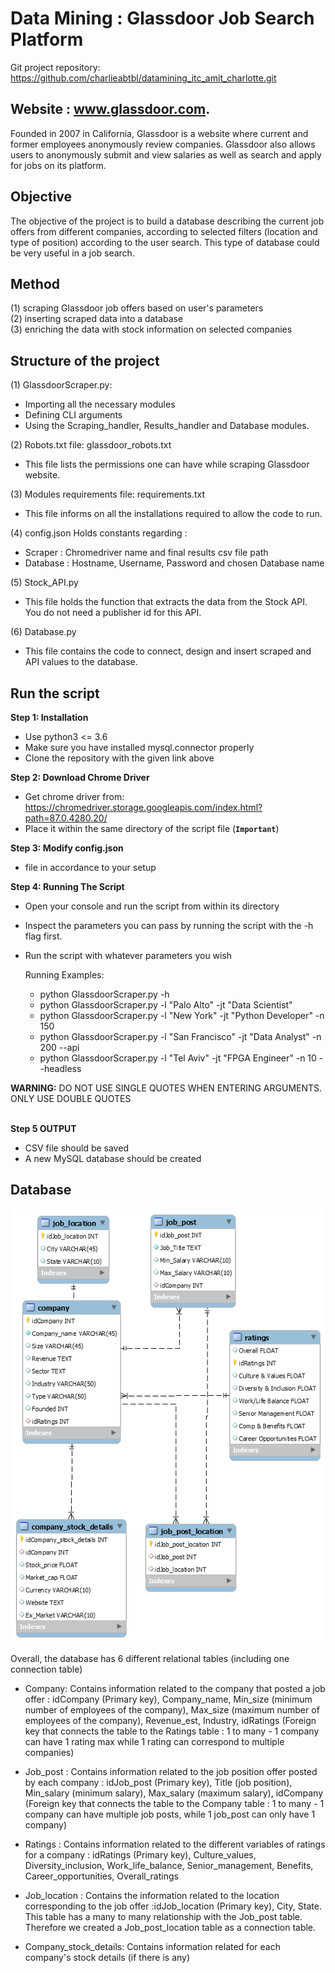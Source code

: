 # Data Mining : Glassdoor Job Search Platform
Git project repository:
https://github.com/charlieabtbl/datamining_itc_amit_charlotte.git


## Website : www.glassdoor.com. 
Founded in 2007 in California, Glassdoor is a website where current and former employees anonymously review companies. 
Glassdoor also allows users to anonymously submit and view salaries as well as search and apply for jobs on its platform.

## Objective
The objective of the project is to build a database describing the current job offers from different companies, according to selected filters (location and type of position) according to the user search.
This type of database could be very useful in a job search. 

## Method
(1) scraping Glassdoor job offers based on user's parameters<br>
(2) inserting scraped data into a database<br>
(3) enriching the data with stock information on selected companies<br>

## Structure of the project
(1) GlassdoorScraper.py: <br>
- Importing all the necessary modules<br> 
- Defining CLI arguments<br>
- Using the Scraping_handler, Results_handler and Database modules.<br>
       
(2) Robots.txt file: glassdoor_robots.txt<br>
- This file lists the permissions one can have while scraping Glassdoor website. 

(3) Modules requirements file: requirements.txt<br>
- This file informs on all the installations required to allow the code to run.

(4) config.json
Holds constants regarding :
- Scraper : Chromedriver name and final results csv file path
- Database : Hostname, Username, Password and chosen Database name

(5) Stock_API.py 
- This file holds the function that extracts the data from the Stock API. You do not need a publisher id for this API.

(6) Database.py
- This file contains the code to connect, design and insert scraped and API values to the database.

## Run the script

**Step 1: Installation** 
- Use python3 <= 3.6 
- Make sure you have installed mysql.connector properly 
- Clone the repository with the given link above

**Step 2: Download Chrome Driver**
- Get chrome driver from: https://chromedriver.storage.googleapis.com/index.html?path=87.0.4280.20/
- Place it within the same directory of the script file (**`Important`**)

**Step 3: Modify config.json**
- file in accordance to your setup

**Step 4: Running The Script**
- Open your console and run the script from within its directory
- Inspect the parameters you can pass by running the script with the -h flag first.
- Run the script with whatever parameters you wish
    
    Running Examples:
    * python GlassdoorScraper.py -h
    * python GlassdoorScraper.py -l "Palo Alto" -jt "Data Scientist"
    * python GlassdoorScraper.py -l "New York" -jt "Python Developer" -n 150
    * python GlassdoorScraper.py -l "San Francisco" -jt "Data Analyst" -n 200 --api
    * python GlassdoorScraper.py -l "Tel Aviv" -jt "FPGA Engineer" -n 10 --headless
    
<div class="alert alert-danger"><b>WARNING:</b> DO NOT USE SINGLE QUOTES WHEN ENTERING ARGUMENTS.
ONLY USE DOUBLE QUOTES</div><br>

**Step 5 OUTPUT** 
- CSV file should be saved
- A new MySQL database should be created

## Database

![Screenshot](GlassdoorDB.png)


Overall, the database has 6 different relational tables (including one connection table)

- Company: Contains information related to the company that posted a job offer : idCompany (Primary key), Company_name, Min_size (minimum number of employees of the company), Max_size (maximum number of employees of the company), Revenue_est, Industry, idRatings (Foreign key that connects the table to the Ratings table  : 1 to many - 1 company can have 1 rating max while 1 rating can correspond to multiple companies)

- Job_post : Contains information related to the job position offer posted by each company : idJob_post (Primary key), Title (job position), Min_salary (minimum salary), Max_salary (maximum salary), idCompany (Foreign key that connects the table to the Company table : 1 to many - 1 company can have multiple job posts, while 1 job_post can only have 1 company)

- Ratings : Contains information related to the different variables of ratings for a company : idRatings (Primary key), Culture_values, Diversity_inclusion, Work_life_balance, Senior_management, Benefits, Career_opportunities, Overall_ratings

- Job_location : Contains the information related to the location corresponding to the job offer :idJob_location (Primary key), City, State. This table has a many to many relationship with the Job_post table. Therefore we created a Job_post_location table as a connection table.

- Company_stock_details: Contains information related for each company's stock details (if there is any) 


